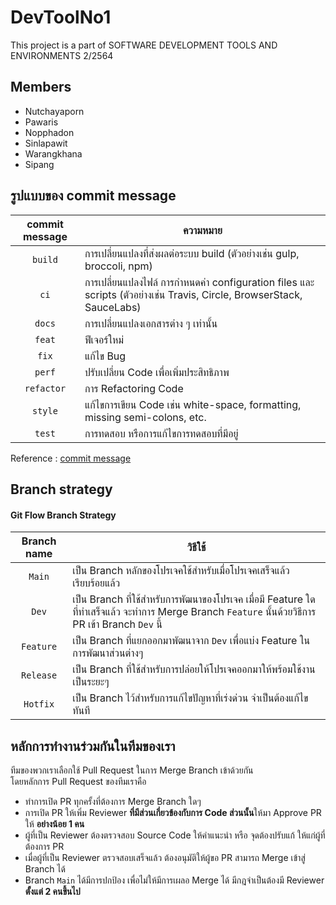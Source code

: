 # DevToolNo1
This project is a part of SOFTWARE DEVELOPMENT TOOLS AND ENVIRONMENTS 2/2564

## Members
- Nutchayaporn
- Pawaris
- Nopphadon
- Sinlapawit
- Warangkhana
- Sipang


## รูปแบบของ commit message
|commit message|ความหมาย|
|:------------:|--------|
|``build``     |การเปลี่ยนแปลงที่ส่งผลต่อระบบ build (ตัวอย่างเช่น gulp, broccoli, npm)|
|``ci``        |การเปลี่ยนแปลงไฟล์ การกำหนดค่า configuration files และ scripts  (ตัวอย่างเช่น Travis, Circle, BrowserStack, SauceLabs)|
|``docs``      |การเปลี่ยนแปลงเอกสารต่าง ๆ เท่านั้น|
|``feat``      |ฟีเจอร์ใหม่|
|``fix``       |แก้ไข Bug|
|``perf``      |ปรับเปลี่ยน Code เพื่อเพิ่มประสิทธิภาพ|
|``refactor``  |การ Refactoring Code|
|``style``     |แก้ไขการเขียน Code เช่น white-space, formatting, missing semi-colons, etc.|
|``test``      |การทดสอบ หรือการแก้ไขการทดสอบที่มีอยู่|

Reference : [commit message](https://github.com/angular/angular/blob/22b96b9/CONTRIBUTING.md#type)

## Branch strategy
#### Git Flow Branch Strategy
|Branch name |   วิธีใช้        |
|:----------:|-------------|
|``Main``        |เป็น Branch หลักของโปรเจคใช้สำหรับเมื่อโปรเจคเสร็จแล้วเรียบร้อยแล้ว|
|``Dev``        |เป็น Branch ที่ใช้สำหรับการพัฒนาของโปรเจค เมื่อมี Feature  ใดที่ทำเสร็จแล้ว จะทำการ Merge Branch ``Feature`` นั้นด้วยวิธีการ PR เข้า Branch ``Dev`` นี้|
|``Feature``        |เป็น Branch ที่แยกออกมาพัฒนาจาก ``Dev`` เพื่อแบ่ง Feature ในการพัฒนาส่วนต่างๆ |
|``Release``        |เป็น Branch ที่ใช้สำหรับการปล่อยให้โปรเจคออกมาให้พร้อมใช้งานเป็นระยะๆ|
|``Hotfix``        |เป็น Branch ไว้สำหรับการแก้ไขปัญหาที่เร่งด่วน จำเป็นต้องแก้ไขทันที|


## หลักการทำงานร่วมกันในทีมของเรา
ทีมของพวกเราเลือกใช้ Pull Request ในการ Merge Branch เข้าด้วยกัน<Br/>
โดยหลักการ Pull Request ของทีมเราคือ
- ทำการเปิด PR ทุกครั้งที่ต้องการ Merge Branch ใดๆ
- การเปิด PR ให้เพิ่ม Reviewer **ที่มีส่วนเกี่ยวข้องกับการ Code ส่วนนั้น**ให้มา Approve PR ให้ **อย่างน้อย 1 คน**
- ผู้ที่เป็น Reviewer ต้องตรวจสอบ Source Code ให้คำแนะนำ หรือ จุดต้องปรับแก้ ให้แก่ผู้ที่ต้องการ PR
- เมื่อผู้ที่เป็น Reviewer ตรวจสอบเสร็จแล้ว ต้องอนุมัติให้ผู้ขอ PR สามารถ Merge เข้าสู่ Branch ได้
- Branch ``Main`` ได้มีการปกป้อง เพื่อไม่ให้มีการเผลอ Merge ได้ มีกฎจำเป็นต้องมี Reviewer **ตั้งแต่ 2 คนขึ้นไป**
